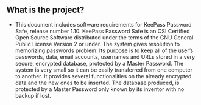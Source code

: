 ## What is the project?

+ This document includes software requirements for KeePass Password Safe, release number 1.10. KeePass 
Password Safe is an OSI Certified Open Source Software distributed under the terms of the GNU General 
Public License Version 2 or under. The system gives resolution to memorizing passwords problem. Its 
purpose is to keep all of the user’s passwords, data, email accounts, usernames and URLs stored in a very 
secure, encrypted database, protected by a Master Password. The system is very small so it can be easily 
transferred from one computer to another. It provides several functionalities on the already encrypted data 
and the new ones to be inserted. The database produced, is protected by a Master Password only known by 
its inventor with no backup if lost. 
